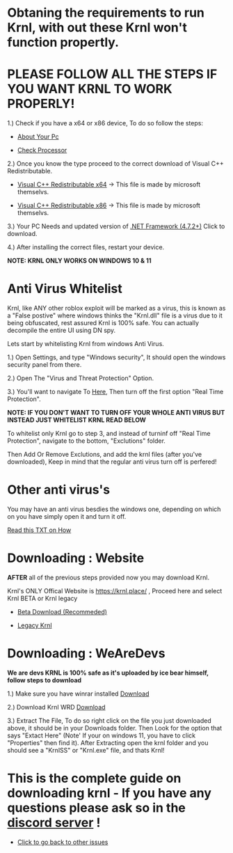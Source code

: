 # Obtaning the requirements to run Krnl, with out these Krnl won't function propertly.
# PLEASE FOLLOW ALL THE STEPS IF YOU WANT KRNL TO WORK PROPERLY!
1.) Check if you have a x64 or x86 device, To do so follow the steps:

- [About Your Pc](https://cdn.discordapp.com/attachments/903380408597614623/1013502716007428186/about.png)

- [Check Processor](https://cdn.discordapp.com/attachments/903380408597614623/1013503478380896266/unknown.png)

2.) Once you know the type proceed to the correct download of Visual C++ Redistributable.

- [Visual C++ Redistributable x64](https://aka.ms/vs/16/release/vc_redist.x64.exe) -> This file is made by microsoft themselvs.

- [Visual C++ Redistributable x86](https://aka.ms/vs/16/release/vc_redist.x86.exe) -> This file is made by microsoft themselvs.

3.) Your PC Needs and updated version of [.NET Framework (4.7.2+)](https://dotnet.microsoft.com/download/dotnet-framework/net48) Click to download.

4.) After installing the correct files, restart your device. 

**NOTE: KRNL ONLY WORKS ON WINDOWS 10 & 11**

# Anti Virus Whitelist 
Krnl, like ANY other roblox exploit will be marked as a virus, this is known as a "False postive" where windows thinks the "Krnl.dll" file is a virus due to it being obfuscated, rest assured Krnl is 100% safe.
You can actually decompile the entire UI using DN spy.

Lets start by whitelisting Krnl from windows Anti Virus.

1.) Open Settings, and type "Windows security", It should open the windows security panel from there.

2.) Open The "Virus and Threat Protection" Option.

3.) You'll want to navigate To [Here](https://cdn.discordapp.com/attachments/903380408597614623/1013506105420283934/unknown.png), Then turn off the first option "Real Time Protection".

**NOTE: IF YOU DON'T WANT TO TURN OFF YOUR WHOLE ANTI VIRUS BUT INSTEAD JUST WHITELIST KRNL READ BELOW**

To whitelist only Krnl go to step 3, and instead of turninf off "Real Time Protection", navigate to the bottom, "Exclutions" folder.

Then Add Or Remove Exclutions, and add the krnl files (after you've downloaded), Keep in mind that the regular anti virus turn off is perfered!

# Other anti virus's 

You may have an anti virus besdies the windows one, depending on which on you have simply open it and turn it off. 

[Read this TXT on How](https://cdn.discordapp.com/attachments/995442896155189324/1013509471382818937/AntiVirusWhiteList.txt)

# Downloading : Website

**AFTER** all of the previous steps provided now you may download Krnl.

Krnl's ONLY Offical Website is https://krnl.place/ , Proceed here and select Krnl BETA or Krnl legacy

- [Beta Download (Recommeded)](https://k-storage.com/krnl_beta.exe)

- [Legacy Krnl](https://k-storage.com/krnl_bootstrapper.exe)

# Downloading : WeAreDevs
**We are devs KRNL is 100% safe as it's uploaded by ice bear himself, follow steps to download**

1.) Make sure you have winrar installed [Download](https://www.win-rar.com/postdownload.html?&L=0)

2.) Download Krnl WRD [Download](https://wearedevs.net/d/Krnl)

3.) Extract The File, To do so right click on the file you just downloaded above, it should be in your Downloads folder. Then Look for the option that says "Extact Here" (Note' If your on windows 11, you have to click "Properties" then find it). After Extracting open the krnl folder and you should see a "KrnlSS" or "Krnl.exe" file, and thats Krnl! 


# This is the complete guide on downloading krnl - If you have any questions please ask so in the [discord server](https://krnl.place/invite.html) !
- [Click to go back to other issues](https://github.com/Krnl-staff/Faq/blob/main/README.md)
